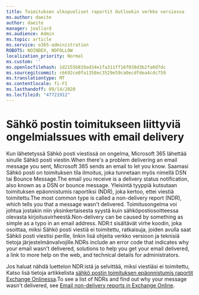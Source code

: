 ```yaml
---
title: Toimituksen ulkopuoliset raportit Outlookin verkko versiossa
ms.author: daeite
author: daeite
manager: joallard
ms.audience: Admin
ms.topic: article
ms.service: o365-administration
ROBOTS: NOINDEX, NOFOLLOW
localization_priority: Normal
ms.custom: ''
ms.openlocfilehash: 1d2155b819ad34e1fa311ff16f038d3b2fa0d7dc
ms.sourcegitcommit: c6692ce0fa1358ec3529e59ca0ecdfdea4cdc759
ms.translationtype: MT
ms.contentlocale: fi-FI
ms.lasthandoff: 09/14/2020
ms.locfileid: "47721912"
---
```

# <a name="issues-with-email-delivery"></a><span data-ttu-id="a0a30-102">Sähkö postin toimitukseen liittyviä ongelmia</span><span class="sxs-lookup"><span data-stu-id="a0a30-102">Issues with email delivery</span></span>

<span data-ttu-id="a0a30-103">Kun lähetetyssä Sähkö posti viestissä on ongelma, Microsoft 365 lähettää sinulle Sähkö posti viestin.</span><span class="sxs-lookup"><span data-stu-id="a0a30-103">When there's a problem delivering an email message you sent, Microsoft 365 sends an email to let you know.</span></span> <span data-ttu-id="a0a30-104">Saamasi Sähkö posti on toimituksen tila ilmoitus, joka tunnetaan myös nimellä DSN tai Bounce Message.</span><span class="sxs-lookup"><span data-stu-id="a0a30-104">The email you receive is a delivery status notification, also known as a DSN or bounce message.</span></span> <span data-ttu-id="a0a30-105">Yleisintä tyyppiä kutsutaan toimituksen epäonnistumis raportiksi (NDR), joka kertoo, ettei viestiä toimitettu.</span><span class="sxs-lookup"><span data-stu-id="a0a30-105">The most common type is called a non-delivery report (NDR), which tells you that a message wasn't delivered.</span></span> <span data-ttu-id="a0a30-106">Toimitusongelma voi johtua jostakin niin yksinkertaisesta syystä kuin sähköpostiosoitteessa olevasta kirjoitusvirheestä.</span><span class="sxs-lookup"><span data-stu-id="a0a30-106">Non-delivery can be caused by something as simple as a typo in an email address.</span></span> <span data-ttu-id="a0a30-107">NDR:t sisältävät virhe koodin, joka osoittaa, miksi Sähkö posti viestiä ei toimitettu, ratkaisuja, joiden avulla saat Sähkö posti viestisi perille, linkin lisä ohjeita verkko versioon ja teknisiä tietoja järjestelmänvalvojille.</span><span class="sxs-lookup"><span data-stu-id="a0a30-107">NDRs include an error code that indicates why your email wasn't delivered, solutions to help you get your email delivered, a link to more help on the web, and technical details for administrators.</span></span>

<span data-ttu-id="a0a30-108">Jos haluat nähdä luettelon NDR:istä ja selvittää, miksi viestiäsi ei toimitettu, Katso lisä tietoja artikkelista [sähkö postin toimituksen epäonnistumis raportit Exchange Onlinessa](https://docs.microsoft.com/exchange/mail-flow-best-practices/non-delivery-reports-in-exchange-online/non-delivery-reports-in-exchange-online).</span><span class="sxs-lookup"><span data-stu-id="a0a30-108">To see a list of NDRs and find out why your message wasn't delivered, see [Email non-delivery reports in Exchange Online](https://docs.microsoft.com/exchange/mail-flow-best-practices/non-delivery-reports-in-exchange-online/non-delivery-reports-in-exchange-online).</span></span>